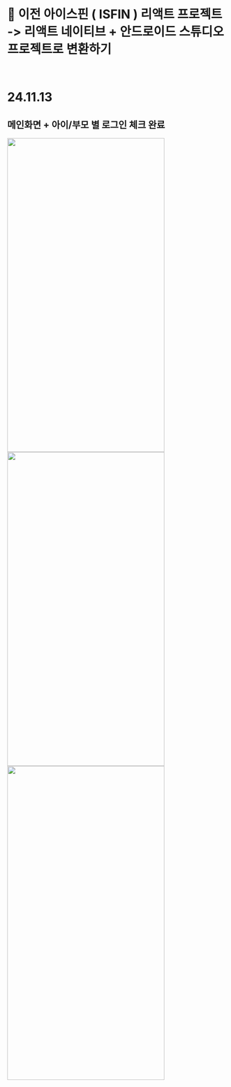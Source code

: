#  🚗 이전 아이스핀 ( ISFIN ) 리액트 프로젝트 -> 리액트 네이티브 + 안드로이드 스튜디오 프로젝트로 변환하기 
<br/>

# 24.11.13
## 메인화면 + 아이/부모 별 로그인 체크 완료
<img src = "https://github.com/user-attachments/assets/1309be77-8f74-4191-a84d-5de09ab440a7" width = 360 height= 720 />
<img src = "https://github.com/user-attachments/assets/b224e03a-31b4-4296-9bcc-7c372e1ef183" width = 360 height= 720 />
<img src = "https://github.com/user-attachments/assets/68731055-04f8-495b-a6eb-e6f0e9ac4a00" width = 360 height= 720 />

<br/>

